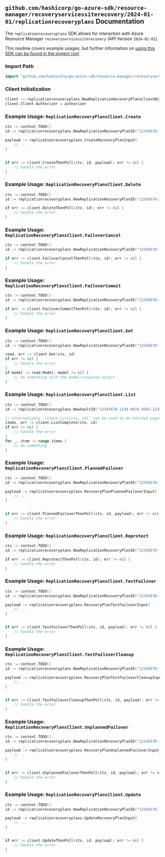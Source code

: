 
## `github.com/hashicorp/go-azure-sdk/resource-manager/recoveryservicessiterecovery/2024-01-01/replicationrecoveryplans` Documentation

The `replicationrecoveryplans` SDK allows for interaction with Azure Resource Manager `recoveryservicessiterecovery` (API Version `2024-01-01`).

This readme covers example usages, but further information on [using this SDK can be found in the project root](https://github.com/hashicorp/go-azure-sdk/tree/main/docs).

### Import Path

```go
import "github.com/hashicorp/go-azure-sdk/resource-manager/recoveryservicessiterecovery/2024-01-01/replicationrecoveryplans"
```


### Client Initialization

```go
client := replicationrecoveryplans.NewReplicationRecoveryPlansClientWithBaseURI("https://management.azure.com")
client.Client.Authorizer = authorizer
```


### Example Usage: `ReplicationRecoveryPlansClient.Create`

```go
ctx := context.TODO()
id := replicationrecoveryplans.NewReplicationRecoveryPlanID("12345678-1234-9876-4563-123456789012", "example-resource-group", "vaultValue", "replicationRecoveryPlanValue")

payload := replicationrecoveryplans.CreateRecoveryPlanInput{
	// ...
}


if err := client.CreateThenPoll(ctx, id, payload); err != nil {
	// handle the error
}
```


### Example Usage: `ReplicationRecoveryPlansClient.Delete`

```go
ctx := context.TODO()
id := replicationrecoveryplans.NewReplicationRecoveryPlanID("12345678-1234-9876-4563-123456789012", "example-resource-group", "vaultValue", "replicationRecoveryPlanValue")

if err := client.DeleteThenPoll(ctx, id); err != nil {
	// handle the error
}
```


### Example Usage: `ReplicationRecoveryPlansClient.FailoverCancel`

```go
ctx := context.TODO()
id := replicationrecoveryplans.NewReplicationRecoveryPlanID("12345678-1234-9876-4563-123456789012", "example-resource-group", "vaultValue", "replicationRecoveryPlanValue")

if err := client.FailoverCancelThenPoll(ctx, id); err != nil {
	// handle the error
}
```


### Example Usage: `ReplicationRecoveryPlansClient.FailoverCommit`

```go
ctx := context.TODO()
id := replicationrecoveryplans.NewReplicationRecoveryPlanID("12345678-1234-9876-4563-123456789012", "example-resource-group", "vaultValue", "replicationRecoveryPlanValue")

if err := client.FailoverCommitThenPoll(ctx, id); err != nil {
	// handle the error
}
```


### Example Usage: `ReplicationRecoveryPlansClient.Get`

```go
ctx := context.TODO()
id := replicationrecoveryplans.NewReplicationRecoveryPlanID("12345678-1234-9876-4563-123456789012", "example-resource-group", "vaultValue", "replicationRecoveryPlanValue")

read, err := client.Get(ctx, id)
if err != nil {
	// handle the error
}
if model := read.Model; model != nil {
	// do something with the model/response object
}
```


### Example Usage: `ReplicationRecoveryPlansClient.List`

```go
ctx := context.TODO()
id := replicationrecoveryplans.NewVaultID("12345678-1234-9876-4563-123456789012", "example-resource-group", "vaultValue")

// alternatively `client.List(ctx, id)` can be used to do batched pagination
items, err := client.ListComplete(ctx, id)
if err != nil {
	// handle the error
}
for _, item := range items {
	// do something
}
```


### Example Usage: `ReplicationRecoveryPlansClient.PlannedFailover`

```go
ctx := context.TODO()
id := replicationrecoveryplans.NewReplicationRecoveryPlanID("12345678-1234-9876-4563-123456789012", "example-resource-group", "vaultValue", "replicationRecoveryPlanValue")

payload := replicationrecoveryplans.RecoveryPlanPlannedFailoverInput{
	// ...
}


if err := client.PlannedFailoverThenPoll(ctx, id, payload); err != nil {
	// handle the error
}
```


### Example Usage: `ReplicationRecoveryPlansClient.Reprotect`

```go
ctx := context.TODO()
id := replicationrecoveryplans.NewReplicationRecoveryPlanID("12345678-1234-9876-4563-123456789012", "example-resource-group", "vaultValue", "replicationRecoveryPlanValue")

if err := client.ReprotectThenPoll(ctx, id); err != nil {
	// handle the error
}
```


### Example Usage: `ReplicationRecoveryPlansClient.TestFailover`

```go
ctx := context.TODO()
id := replicationrecoveryplans.NewReplicationRecoveryPlanID("12345678-1234-9876-4563-123456789012", "example-resource-group", "vaultValue", "replicationRecoveryPlanValue")

payload := replicationrecoveryplans.RecoveryPlanTestFailoverInput{
	// ...
}


if err := client.TestFailoverThenPoll(ctx, id, payload); err != nil {
	// handle the error
}
```


### Example Usage: `ReplicationRecoveryPlansClient.TestFailoverCleanup`

```go
ctx := context.TODO()
id := replicationrecoveryplans.NewReplicationRecoveryPlanID("12345678-1234-9876-4563-123456789012", "example-resource-group", "vaultValue", "replicationRecoveryPlanValue")

payload := replicationrecoveryplans.RecoveryPlanTestFailoverCleanupInput{
	// ...
}


if err := client.TestFailoverCleanupThenPoll(ctx, id, payload); err != nil {
	// handle the error
}
```


### Example Usage: `ReplicationRecoveryPlansClient.UnplannedFailover`

```go
ctx := context.TODO()
id := replicationrecoveryplans.NewReplicationRecoveryPlanID("12345678-1234-9876-4563-123456789012", "example-resource-group", "vaultValue", "replicationRecoveryPlanValue")

payload := replicationrecoveryplans.RecoveryPlanUnplannedFailoverInput{
	// ...
}


if err := client.UnplannedFailoverThenPoll(ctx, id, payload); err != nil {
	// handle the error
}
```


### Example Usage: `ReplicationRecoveryPlansClient.Update`

```go
ctx := context.TODO()
id := replicationrecoveryplans.NewReplicationRecoveryPlanID("12345678-1234-9876-4563-123456789012", "example-resource-group", "vaultValue", "replicationRecoveryPlanValue")

payload := replicationrecoveryplans.UpdateRecoveryPlanInput{
	// ...
}


if err := client.UpdateThenPoll(ctx, id, payload); err != nil {
	// handle the error
}
```
